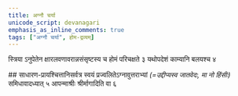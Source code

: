 ```yaml
---
title: अग्नौ चर्या
unicode_script: devanagari
emphasis_as_inline_comments: true
tags: ["अग्नौ चर्या", होम-द्रव्यम्]
---
```


स्त्रिया ऽनुपेतेन क्षारलवणावरान्नसंसृष्टस्य च होमं परिचक्षते ३ यथोपदेशं काम्यानि बलयश्च ४


##‌ साधारण-प्रायश्चित्तानिसर्वत्र स्वयं प्रज्वलितेऽग्नावुत्तराभ्यां *(=उद्दीप्यस्व जातवेदः, मा नो हिंसीः)* समिधावादध्यात् ५  आपन्माश्रीः श्रीर्मागादिति वा ६
